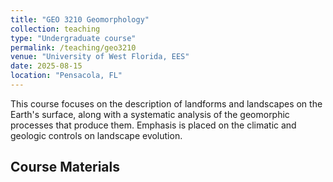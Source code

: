 ```yaml
---
title: "GEO 3210 Geomorphology"
collection: teaching
type: "Undergraduate course"
permalink: /teaching/geo3210
venue: "University of West Florida, EES"       
date: 2025-08-15                              
location: "Pensacola, FL"                      
---
```


This course focuses on the description of landforms and landscapes on the Earth's surface, along with a systematic analysis of the geomorphic processes that produce them. Emphasis is placed on the climatic and geologic controls on landscape evolution.

## Course Materials

